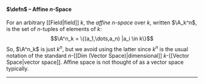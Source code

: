#### $\defn$ – Affine $n$-Space
For an arbitrary [[Field|field]] $k$, the *affine* $n$-*space* over $k$, written $\A_k^n$, is the set of $n$-tuples of elements of $k$: $$\A^n_k = \{(a_1,\dots,a_n) |a_i \in k\}$$So, $\A^n_k$ is just $k^n$, but we avoid using the latter since $k^n$ is the usual notation of the standard $n$-[[Dim (Vector Space)|dimensional]] $k$-[[Vector Space|vector space]]. Affine space is not thought of as a vector space typically.
***
